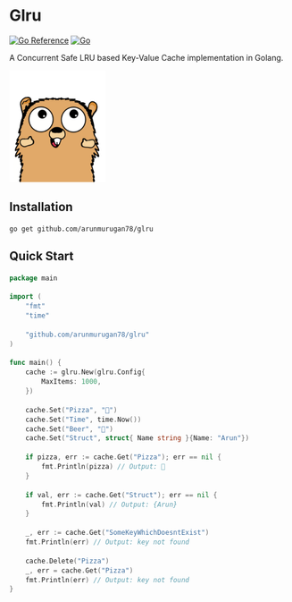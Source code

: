 # Glru


[![Go Reference](https://pkg.go.dev/badge/github.com/arunmurugan78/glru.svg)](https://pkg.go.dev/github.com/arunmurugan78/glru)
[![Go](https://github.com/ArunMurugan78/glru/actions/workflows/go.yml/badge.svg)](https://github.com/ArunMurugan78/glru/actions/workflows/go.yml)


A Concurrent Safe LRU based Key-Value Cache implementation in Golang. 

 <img src="./gopher.png"  height="200"/>


 ## Installation
```
go get github.com/arunmurugan78/glru
```

## Quick Start

```go
package main

import (
	"fmt"
	"time"

	"github.com/arunmurugan78/glru"
)

func main() {
	cache := glru.New(glru.Config{
		MaxItems: 1000,
	})

	cache.Set("Pizza", "🍕")
	cache.Set("Time", time.Now())
	cache.Set("Beer", "🍺")
	cache.Set("Struct", struct{ Name string }{Name: "Arun"})

	if pizza, err := cache.Get("Pizza"); err == nil {
		fmt.Println(pizza) // Output: 🍕
	}

	if val, err := cache.Get("Struct"); err == nil {
		fmt.Println(val) // Output: {Arun}
	}

	_, err := cache.Get("SomeKeyWhichDoesntExist")
	fmt.Println(err) // Output: key not found

	cache.Delete("Pizza")
	_, err = cache.Get("Pizza")
	fmt.Println(err) // Output: key not found
}

```

